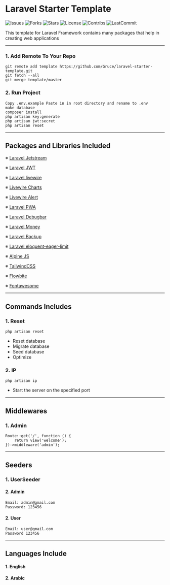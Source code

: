 # Laravel Starter Template

![Issues](https://img.shields.io/github/issues/Gruce/laravel-starter-template)
![Forks](https://img.shields.io/github/forks/Gruce/laravel-starter-template)
![Stars](https://img.shields.io/github/stars/Gruce/laravel-starter-template)
![License](https://img.shields.io/github/license/Gruce/laravel-starter-template)
![Contribs](https://img.shields.io/github/contributors/Gruce/laravel-starter-template)
![LastCommit](https://img.shields.io/github/last-commit/Gruce/laravel-starter-template)

This template for Laravel Framework contains many packages that help in creating web applications

---


### 1. Add Remote To Your Repo
```
git remote add template https://github.com/Gruce/laravel-starter-template.git
git fetch --all
git merge template/master
```

### 2. Run Project
```
Copy .env.example Paste in in root directory and rename to .env
make database
composer install
php artisan key:generate
php artisan jwt:secret
php artisan reset
```

---


## Packages and Libraries Included

※ [Laravel Jetstream](https://jetstream.laravel.com/)

※ [Laravel JWT](https://jwt-auth.readthedocs.io)

※ [Laravel livewire](https://laravel-livewire.com)

※ [Livewire Charts](https://github.com/asantibanez/livewire-charts)

※ [Livewire Alert](https://livewire-alert.jantinnerezo.com)

※ [Laravel PWA](https://github.com/silviolleite/laravel-pwa)

※ [Laravel Debugbar](https://github.com/barryvdh/laravel-debugbar)

※ [Laravel Money](https://github.com/akaunting/laravel-money)

※ [Laravel Backup](https://github.com/spatie/laravel-backup)

※ [Laravel eloquent-eager-limit](https://github.com/staudenmeir/eloquent-eager-limit)

※ [Alpine JS](https://alpinejs.dev)

※ [TailwindCSS](https://tailwindcss.com) 

※ [Flowbite](https://flowbite.com)

※ [Fontawesome](https://fontawesome.com)


---


## Commands Includes
### 1. Reset
```
php artisan reset
```
- Reset database
- Migrate database
- Seed database
- Optimize

### 2. IP
```
php artisan ip
```
- Start the server on the specified port


---


## Middlewares

### 1. Admin
```
Route::get('/', function () {
    return view('welcome');
})->middleware('admin');
```

---

## Seeders

### 1. UserSeeder
#### 2. Admin
```
Email: admin@gmail.com
Password: 123456
```
#### 2. User
```
Email: user@gmail.com
Password 123456
```

---

## Languages Include
#### 1. English
#### 2. Arabic






